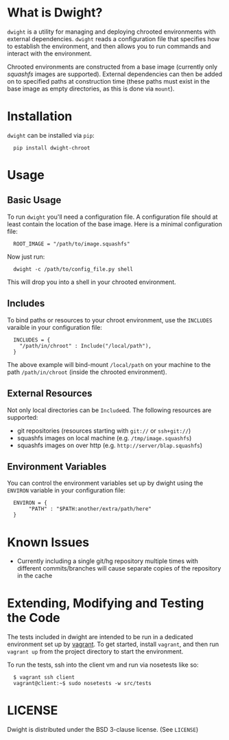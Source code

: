 # What is Dwight?

`dwight` is a utility for managing and deploying chrooted environments with external dependencies. `dwight` reads a configuration file that specifies how to establish the environment, and then allows you to run commands and interact with the environment.

Chrooted environments are constructed from a base image (currently only *squashfs* images are supported). External dependencies can then be added on to specified paths at construction time (these paths must exist in the base image as empty directories, as this is done via `mount`).

# Installation

`dwight` can be installed via `pip`:

      pip install dwight-chroot
  
# Usage

## Basic Usage

To run `dwight` you'll need a configuration file. A configuration file should at least contain the location of the base image. Here is a minimal configuration file:

      ROOT_IMAGE = "/path/to/image.squashfs"
 
Now just run:

      dwight -c /path/to/config_file.py shell
 
This will drop you into a shell in your chrooted environment.

## Includes

To bind paths or resources to your chroot environment, use the `INCLUDES` varaible in your configuration file:

      INCLUDES = {
        "/path/in/chroot" : Include("/local/path"),
      }
 
The above example will bind-mount `/local/path` on your machine to the path `/path/in/chroot` (inside the chrooted environment).

## External Resources

Not only local directories can be `Include`ed. The following resources are supported:

* git repositories (resources starting with `git://` or `ssh+git://`)
* squashfs images on local machine (e.g. `/tmp/image.squashfs`)
* squashfs images on over http (e.g. `http://server/blap.squashfs`)

## Environment Variables

You can control the environment variables set up by dwight using the `ENVIRON` variable in your configuration file:

      ENVIRON = {
           "PATH" : "$PATH:another/extra/path/here"
      }


# Known Issues

* Currently including a single git/hg repository multiple times with different commits/branches will cause separate copies of the repository in the cache

# Extending, Modifying and Testing the Code

The tests included in dwight are intended to be run in a dedicated environment set up by [vagrant](http://vagrantup.com). To get started, install `vagrant`, and then run `vagrant up` from the project directory to start the environment.

To run the tests, ssh into the client vm and run via nosetests like so:

      $ vagrant ssh client
      vagrant@client:~$ sudo nosetests -w src/tests

# LICENSE

Dwight is distributed under the BSD 3-clause license. (See `LICENSE`)
